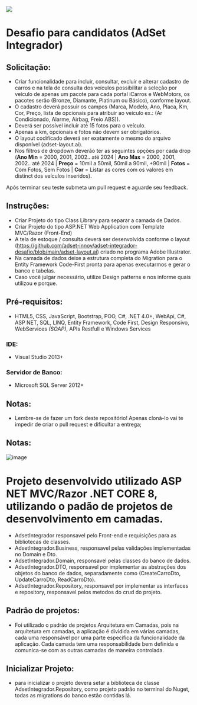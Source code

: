 <img src="https://github.com/adset-innov/adset-integrador-desafio/blob/main/adset-integrador.png">

# Desafio para candidatos (AdSet Integrador)

## Solicitação:

- Criar funcionalidade para incluir, consultar, excluir e alterar cadastro de carros e na tela de consulta dos veículos possibilitar a seleção por veículo de apenas um pacote para cada portal iCarros e WebMotors, os pacotes serão (Bronze, Diamante, Platinum ou Básico), conforme layout.
- O cadastro deverá possuir os campos (Marca, Modelo, Ano, Placa, Km, Cor, Preço, lista de opcionais para atribuir ao veículo ex.: (Ar Condicionado, Alarme, Airbag, Freio ABS)).
- Deverá ser possível incluir até 15 fotos para o veículo.
- Apenas a km, opcionais e fotos não devem ser obrigatórios.
- O layout codificado deverá ser exatamente o mesmo do arquivo disponível (adset-layout.ai).
- Nos filtros de dropdown deverão ter as seguintes opções por cada drop (<b>Ano Min</b> = 2000, 2001, 2002.. até 2024 | <b>Ano Max</b> = 2000, 2001, 2002.. até 2024 | <b>Preço</b> = 10mil a 50mil, 50mil a 90mil, +90mil | <b>Fotos</b> = Com Fotos, Sem Fotos | <b>Cor</b> = Listar as cores com os valores em distinct dos veículos inseridos).

Após terminar seu teste submeta um pull request e aguarde seu feedback.

## Instruções:
- Criar Projeto do tipo Class Library para separar a camada de Dados.
- Criar Projeto do tipo ASP.NET Web Application com Template MVC/Razor (Front-End)
- A tela de estoque / consulta deverá ser desenvolvida conforme o layout (https://github.com/adset-innov/adset-integrador-desafio/blob/main/adset-layout.ai) criado no programa Adobe Illustrator.
- Na camada de dados deixe a estrutura completa do Migration para o Entity Framework Code-First pronta para apenas executarmos e gerar o banco e tabelas.
- Caso você julgar necessário, utilize Design patterns e nos informe quais utilizou e porque.

## Pré-requisitos:
- HTML5, CSS, JavaScript, Bootstrap, POO, C#, .NET 4.0+, WebApi, C#, ASP NET, SQL, LINQ, Entity Framework, Code First, Design Responsivo, WebServices *(SOAP)*, APIs Restfull e Windows Services

### IDE:
 - Visual Studio 2013+
 
### Servidor de Banco:
 - Microsoft SQL Server 2012+

## Notas:
* Lembre-se de fazer um fork deste repositório! Apenas cloná-lo vai te impedir de criar o pull request e dificultar a entrega;

## Notas:
![image](https://github.com/pkomander/adset-integrador-desafio-Paulo/assets/54222357/c1c57333-da1d-494a-9ef9-896288ba967d)
# Projeto desenvolvido utilizado ASP NET MVC/Razor .NET CORE 8, utilizando o padão de projetos de desenvolvimento em camadas.
- AdsetIntegrador responsavel pelo Front-end e requisições para as bibliotecas de classes.
- AdsetIntegrador.Business, responsavel pelas validações implementadas no Domain e Dto.
- AdsetIntegrador.Domain, responsavel pelas classes do banco de dados.
- AdsetIntegrador.DTO, responsavel por implementar as abstrações dos objetos do banco de dados, separadamente como (CreateCarroDto, UpdateCarroDto, ReadCarroDto).
- AdsetIntegrador.Repository, responsavel por implementar as interfaces e repository, responsavel pelos metodos do crud do projeto.

## Padrão de projetos:
- Foi utilizado o padrão de projetos Arquitetura em Camadas, pois na arquitetura em camadas, a aplicação é dividida em várias camadas, cada uma responsável por uma parte específica da funcionalidade da aplicação. Cada camada tem uma responsabilidade bem definida e comunica-se com as outras camadas de maneira controlada.

## Inicializar Projeto:
- para inicializar o projeto devera setar a biblioteca de classe AdsetIntegrador.Repository, como projeto padrão no terminal do Nuget, todas as migrations do banco estão contidas lá.
